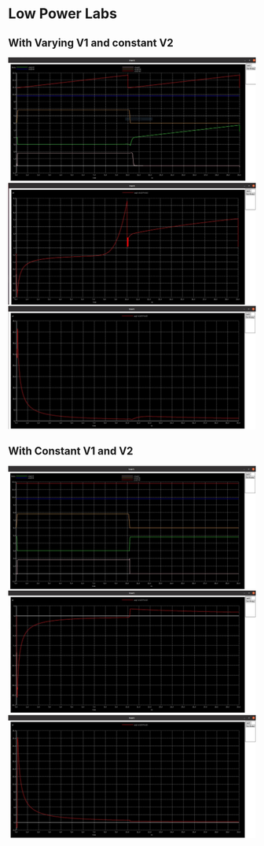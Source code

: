 # Low Power Labs

## With Varying V1 and constant V2

<img src="images/spice_wave_lab1_1.JPG">
<img src="images/spice_wave_lab1_2.JPG">
<img src="images/spice_wave_lab1_3.JPG">

## With Constant V1 and V2

<img src="images/spice_wave_lab1_4.JPG">
<img src="images/spice_wave_lab1_5.JPG">
<img src="images/spice_wave_lab1_6.JPG">
